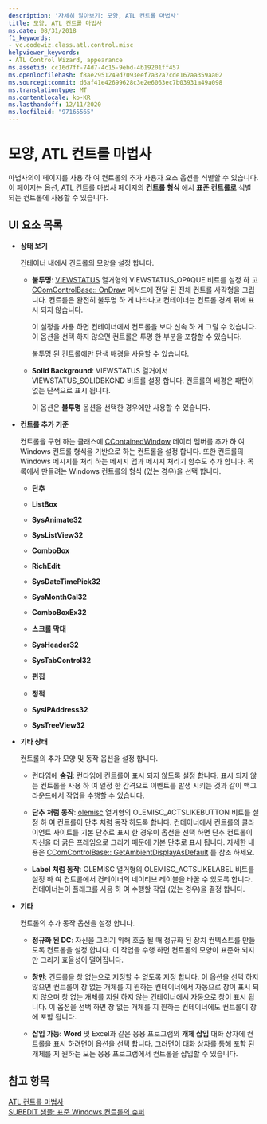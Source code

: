 ```yaml
---
description: '자세히 알아보기: 모양, ATL 컨트롤 마법사'
title: 모양, ATL 컨트롤 마법사
ms.date: 08/31/2018
f1_keywords:
- vc.codewiz.class.atl.control.misc
helpviewer_keywords:
- ATL Control Wizard, appearance
ms.assetid: cc16d7ff-74d7-4c15-9ebd-4b19201ff457
ms.openlocfilehash: f8ae2951249d7093eef7a32a7cde167aa359aa02
ms.sourcegitcommit: d6af41e42699628c3e2e6063ec7b03931a49a098
ms.translationtype: MT
ms.contentlocale: ko-KR
ms.lasthandoff: 12/11/2020
ms.locfileid: "97165565"
---
```

# <a name="appearance-atl-control-wizard"></a>모양, ATL 컨트롤 마법사

마법사의이 페이지를 사용 하 여 컨트롤의 추가 사용자 요소 옵션을 식별할 수 있습니다. 이 페이지는 [옵션, ATL 컨트롤 마법사](../../atl/reference/options-atl-control-wizard.md) 페이지의 **컨트롤 형식** 에서 **표준 컨트롤로** 식별 되는 컨트롤에 사용할 수 있습니다.

## <a name="uielement-list"></a>UI 요소 목록

- **상태 보기**

   컨테이너 내에서 컨트롤의 모양을 설정 합니다.

  - **불투명**: [VIEWSTATUS](/windows/win32/api/ocidl/ne-ocidl-viewstatus) 열거형의 VIEWSTATUS_OPAQUE 비트를 설정 하 고 [CComControlBase:: OnDraw](../../atl/reference/ccomcontrolbase-class.md#ondraw) 메서드에 전달 된 전체 컨트롤 사각형을 그립니다. 컨트롤은 완전히 불투명 하 게 나타나고 컨테이너는 컨트롤 경계 뒤에 표시 되지 않습니다.

      이 설정을 사용 하면 컨테이너에서 컨트롤을 보다 신속 하 게 그릴 수 있습니다. 이 옵션을 선택 하지 않으면 컨트롤은 투명 한 부분을 포함할 수 있습니다.

      불투명 된 컨트롤에만 단색 배경을 사용할 수 있습니다.

  - **Solid Background**: VIEWSTATUS 열거에서 VIEWSTATUS_SOLIDBKGND 비트를 설정 합니다. 컨트롤의 배경은 패턴이 없는 단색으로 표시 됩니다.

      이 옵션은 **불투명** 옵션을 선택한 경우에만 사용할 수 있습니다.

- **컨트롤 추가 기준**

   컨트롤을 구현 하는 클래스에 [CContainedWindow](ccontainedwindowt-class.md) 데이터 멤버를 추가 하 여 Windows 컨트롤 형식을 기반으로 하는 컨트롤을 설정 합니다. 또한 컨트롤의 Windows 메시지를 처리 하는 메시지 맵과 메시지 처리기 함수도 추가 합니다. 목록에서 만들려는 Windows 컨트롤의 형식 (있는 경우)을 선택 합니다.

  - **단추**

  - **ListBox**

  - **SysAnimate32**

  - **SysListView32**

  - **ComboBox**

  - **RichEdit**

  - **SysDateTimePick32**

  - **SysMonthCal32**

  - **ComboBoxEx32**

  - **스크롤 막대**

  - **SysHeader32**

  - **SysTabControl32**

  - **편집**

  - **정적**

  - **SysIPAddress32**

  - **SysTreeView32**

- **기타 상태**

   컨트롤의 추가 모양 및 동작 옵션을 설정 합니다.

  - 런타임에 **숨김**: 런타임에 컨트롤이 표시 되지 않도록 설정 합니다. 표시 되지 않는 컨트롤을 사용 하 여 일정 한 간격으로 이벤트를 발생 시키는 것과 같이 백그라운드에서 작업을 수행할 수 있습니다.

  - **단추 처럼 동작**: [olemisc](/windows/win32/api/oleidl/ne-oleidl-olemisc) 열거형의 OLEMISC_ACTSLIKEBUTTON 비트를 설정 하 여 컨트롤이 단추 처럼 동작 하도록 합니다. 컨테이너에서 컨트롤의 클라이언트 사이트를 기본 단추로 표시 한 경우이 옵션을 선택 하면 단추 컨트롤이 자신을 더 굵은 프레임으로 그리기 때문에 기본 단추로 표시 됩니다. 자세한 내용은 [CComControlBase:: GetAmbientDisplayAsDefault](../../atl/reference/ccomcontrolbase-class.md#getambientdisplayasdefault) 를 참조 하세요.

  - **Label 처럼 동작**: OLEMISC 열거형의 OLEMISC_ACTSLIKELABEL 비트를 설정 하 여 컨트롤에서 컨테이너의 네이티브 레이블을 바꿀 수 있도록 합니다. 컨테이너는이 플래그를 사용 하 여 수행할 작업 (있는 경우)을 결정 합니다.

- **기타**

   컨트롤의 추가 동작 옵션을 설정 합니다.

  - **정규화 된 DC**: 자신을 그리기 위해 호출 될 때 정규화 된 장치 컨텍스트를 만들도록 컨트롤을 설정 합니다. 이 작업을 수행 하면 컨트롤의 모양이 표준화 되지만 그리기 효율성이 떨어집니다.

  - **창만**: 컨트롤을 창 없는으로 지정할 수 없도록 지정 합니다. 이 옵션을 선택 하지 않으면 컨트롤이 창 없는 개체를 지 원하는 컨테이너에서 자동으로 창이 표시 되지 않으며 창 없는 개체를 지원 하지 않는 컨테이너에서 자동으로 창이 표시 됩니다. 이 옵션을 선택 하면 창 없는 개체를 지 원하는 컨테이너에도 컨트롤이 창에 포함 됩니다.

  - **삽입 가능: Word** 및 Excel과 같은 응용 프로그램의 **개체 삽입** 대화 상자에 컨트롤을 표시 하려면이 옵션을 선택 합니다. 그러면이 대화 상자를 통해 포함 된 개체를 지 원하는 모든 응용 프로그램에서 컨트롤을 삽입할 수 있습니다.

## <a name="see-also"></a>참고 항목

[ATL 컨트롤 마법사](../../atl/reference/atl-control-wizard.md)<br/>
[SUBEDIT 샘플: 표준 Windows 컨트롤의 슈퍼](https://github.com/Microsoft/VCSamples/tree/master/VC2008Samples/ATL/Controls/SubEdit)
